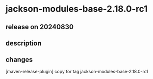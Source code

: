 # jackson-modules-base-2.18.0-rc1

## release on 20240830

## description

## changes

[maven-release-plugin] copy for tag jackson-modules-base-2.18.0-rc1

